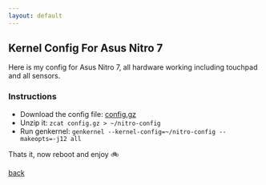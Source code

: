 ```yaml
---
layout: default
---
```


## Kernel Config For Asus Nitro 7

Here is my config for Asus Nitro 7, all hardware working including touchpad and all sensors.


### Instructions

- Download the config file: [config.gz](./config.gz)
- Unzip it: `zcat config.gz > ~/nitro-config`
- Run genkernel: `genkernel --kernel-config=~/nitro-config --makeopts=-j12 all`

Thats it, now reboot and enjoy :bike:

[back](./)

